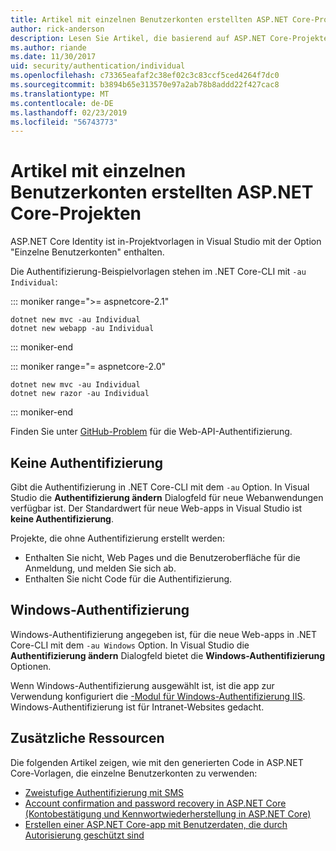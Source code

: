 ```yaml
---
title: Artikel mit einzelnen Benutzerkonten erstellten ASP.NET Core-Projekten
author: rick-anderson
description: Lesen Sie Artikel, die basierend auf ASP.NET Core-Projekte, die mit individuellen Benutzerkonten erstellt.
ms.author: riande
ms.date: 11/30/2017
uid: security/authentication/individual
ms.openlocfilehash: c73365eafaf2c38ef02c3c83ccf5ced4264f7dc0
ms.sourcegitcommit: b3894b65e313570e97a2ab78b8addd22f427cac8
ms.translationtype: MT
ms.contentlocale: de-DE
ms.lasthandoff: 02/23/2019
ms.locfileid: "56743773"
---
```

# <a name="articles-based-on-aspnet-core-projects-created-with-individual-user-accounts"></a>Artikel mit einzelnen Benutzerkonten erstellten ASP.NET Core-Projekten

ASP.NET Core Identity ist in-Projektvorlagen in Visual Studio mit der Option "Einzelne Benutzerkonten" enthalten.

Die Authentifizierung-Beispielvorlagen stehen im .NET Core-CLI mit `-au Individual`:

::: moniker range=">= aspnetcore-2.1"

```console
dotnet new mvc -au Individual
dotnet new webapp -au Individual
```

::: moniker-end

::: moniker range="= aspnetcore-2.0"

```console
dotnet new mvc -au Individual
dotnet new razor -au Individual
```

::: moniker-end

Finden Sie unter [GitHub-Problem](https://github.com/aspnet/AspNetCore/issues/5833) für die Web-API-Authentifizierung.

<a name="no"></a>
## <a name="no-authentication"></a>Keine Authentifizierung

Gibt die Authentifizierung in .NET Core-CLI mit dem `-au` Option. In Visual Studio die **Authentifizierung ändern** Dialogfeld für neue Webanwendungen verfügbar ist. Der Standardwert für neue Web-apps in Visual Studio ist **keine Authentifizierung**.

Projekte, die ohne Authentifizierung erstellt werden:

* Enthalten Sie nicht, Web Pages und die Benutzeroberfläche für die Anmeldung, und melden Sie sich ab.
* Enthalten Sie nicht Code für die Authentifizierung.

<a name="win"></a>
## <a name="windows-authentication"></a>Windows-Authentifizierung

Windows-Authentifizierung angegeben ist, für die neue Web-apps in .NET Core-CLI mit dem `-au Windows` Option. In Visual Studio die **Authentifizierung ändern** Dialogfeld bietet die **Windows-Authentifizierung** Optionen.

Wenn Windows-Authentifizierung ausgewählt ist, ist die app zur Verwendung konfiguriert die [-Modul für Windows-Authentifizierung IIS](xref:host-and-deploy/iis/modules). Windows-Authentifizierung ist für Intranet-Websites gedacht.

## <a name="additional-resources"></a>Zusätzliche Ressourcen

Die folgenden Artikel zeigen, wie mit den generierten Code in ASP.NET Core-Vorlagen, die einzelne Benutzerkonten zu verwenden:

* [Zweistufige Authentifizierung mit SMS](xref:security/authentication/2fa)
* [Account confirmation and password recovery in ASP.NET Core (Kontobestätigung und Kennwortwiederherstellung in ASP.NET Core)](xref:security/authentication/accconfirm)
* [Erstellen einer ASP.NET Core-app mit Benutzerdaten, die durch Autorisierung geschützt sind](xref:security/authorization/secure-data)
